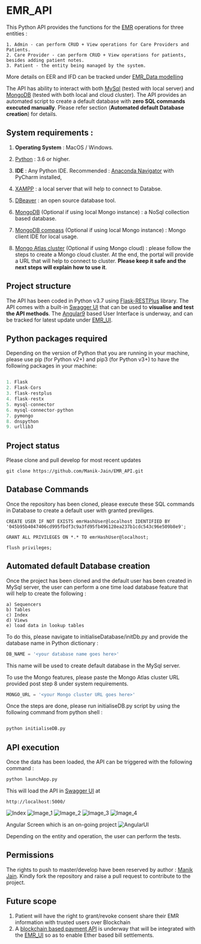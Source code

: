 # EMR_API

This Python API provides the functions for the [EMR](https://en.wikipedia.org/wiki/Electronic_health_record) operations for three entities : 

```
1. Admin - can perform CRUD + View operations for Care Providers and Patients.
2. Care Provider - can perform CRUD + View operations for patients, besides adding patient notes.
3. Patient - the entity being managed by the system. 
```

More details on EER and IFD can be tracked under [EMR_Data modelling](https://github.com/Manik-Jain/CSBC_1010_Data_Modelling)

The API has ability to interact with both [MySql](https://www.mysql.com/) (tested with local server) and [MongoDB](https://www.mongodb.com/) (tested with both local and cloud cluster).
The API provides an automated script to create a default database with **zero SQL commands executed manually**.
Please refer section (**Automated default Database creation**) for details.

## System requirements : 

1. **Operating System** : MacOS / Windows.
2. [Python](https://www.python.org/downloads/) : 3.6 or higher.
3. **IDE** : Any Python IDE. Recommended : [Anaconda Navigator](https://docs.anaconda.com/anaconda/install/) with PyCharm installed, 
          
4. [XAMPP](https://www.apachefriends.org/download.html) : a local server that will help to connect to Databse. 
          
5. [DBeaver](https://dbeaver.io/download/) : an open source database tool. 
         
6. [MongoDB](https://docs.mongodb.com/manual/tutorial/install-mongodb-on-os-x/) (Optional if using local Mongo instance)  : a NoSql collection based database. 
          
7. [MongoDB compass](https://www.mongodb.com/try/download/compass) (Optional if using local Mongo instance) : Mongo client IDE for local usage. 
8. [Mongo Atlas cluster](https://account.mongodb.com/account/loginn=%2Fv2%2F5f9a0c5e88f39e768ecf1ccd&nextHash=%23metrics%2FreplicaSet%2F5f9a0d7c94d89c1438088962%2Fexplorer%2FloginDetails%2Fusers%2Ffind ) (Optional if using Mongo cloud) : please follow the steps to create a Mongo cloud cluster. 
  At the end, the portal will provide a URL that will help to connect to cluster. **Please keep it safe and the next steps will explain how to use it**. 

## Project structure

The API has been coded in Python v3.7 using [Flask-RESTPlus](https://github.com/python-restx/flask-restx) library.
The API comes with a built-in [Swagger UI](https://swagger.io/tools/swagger-ui/) that can be used to **visualise and test the API methods**.
The [Angular9](https://angular.io/) based User Interface is underway, and can be tracked for latest update under [EMR_UI](https://github.com/Manik-Jain/EMR_UI).

## Python packages required

Depending on the version of Python that you are running in your machine, please use pip (for Python v2+) and pip3 (for Python v3+) to have the following packages in your machine:

```python

1. Flask
2. Flask-Cors
3. flask-restplus
4. flask-restx
5. mysql-connector
6. mysql-connector-python
7. pymongo
8. dnspython
9. urllib3
```

## Project status

Please clone and pull develop for most recent updates

```
git clone https://github.com/Manik-Jain/EMR_API.git
```

## Database Commands

Once the repository has been cloned, please execute these SQL commands in Database to create a default user with granted previliges.

```
CREATE USER IF NOT EXISTS emrHashUser@localhost IDENTIFIED BY '045b95b4047406cd995fbdf3c9a3fd95fb496128ea237b1cdc543c96e509b8e9';

GRANT ALL PRIVILEGES ON *.* TO emrHashUser@localhost;

flush privileges;
```

## Automated default Database creation

Once the project has been cloned and the default user has been created in MySql server, the user can perform a one time load database feature that will help to create the following :

```
a) Sequencers
b) Tables
c) Index
d) Views
e) load data in lookup tables
```

To do this, please navigate to initialiseDatabase/initDb.py and provide the database name in Python dictionary : 

```python
DB_NAME = '<your database name goes here>'
```
This name will be used to create default database in the MySql server.

To use the Mongo features, please paste the Mongo Atlas cluster URL provided post step 8 under system requirements.

```python
MONGO_URL = '<your Mongo cluster URL goes here>'
```

Once the steps are done, please run initialiseDB.py script by using the following command from python shell :

```python

python initialiseDB.py
```

## API execution

Once the data has been loaded, the API can be triggered with the following command : 

```python
python launchApp.py
```
This will load the API in [Swagger UI](https://swagger.io/tools/swagger-ui/) at 

```
http://localhost:5000/
```

![Index](https://github.com/Manik-Jain/EMR_API/blob/develop/images/Index.png)
![Image_1](https://github.com/Manik-Jain/EMR_API/blob/develop/images/image_1.png)
![Image_2](https://github.com/Manik-Jain/EMR_API/blob/develop/images/image_2.png)
![Image_3](https://github.com/Manik-Jain/EMR_API/blob/develop/images/Screenshot%202020-11-02%20at%2021.46.43.png)
![Image_4](https://github.com/Manik-Jain/EMR_API/blob/develop/images/image_4.png)

Angular Screen which is an on-going project
![AngularUI](https://github.com/Manik-Jain/EMR_API/blob/develop/images/Angular_UI.png)

Depending on the entity and operation, the user can perform the tests.

## Permissions
The rights to push to master/develop have been reserved by author : [Manik Jain](https://github.com/Manik-Jain).
Kindly fork the repository and raise a pull request to contribute to the project.

## Future scope

1. Patient will have the right to grant/revoke consent share their EMR information with trusted users over Blockchain
2. A [blockchain based payment API](https://github.com/Manik-Jain/eth-payment-gateway) is underway that will be integrated with the [EMR_UI](https://github.com/Manik-Jain/EMR_UI) so as to enable Ether based bill settlements.
